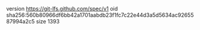 version https://git-lfs.github.com/spec/v1
oid sha256:560b80966df6bb42a1701aabdb23f1fc7c22e44d3a5d5634ac9265587994a2c5
size 1393
